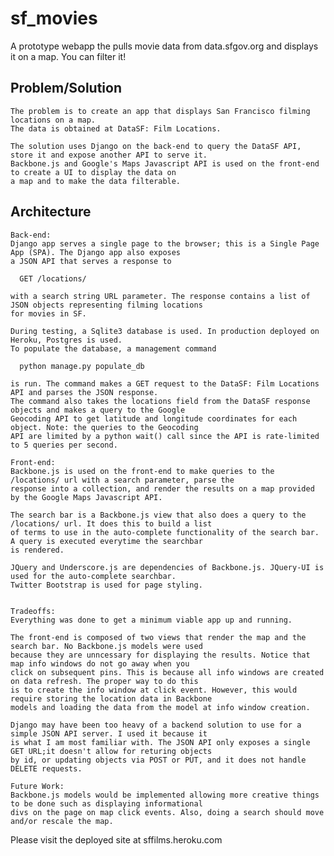 # sf_movies
A prototype webapp the pulls movie data from data.sfgov.org and displays it on a map. You can filter it!

Problem/Solution
-----------

    The problem is to create an app that displays San Francisco filming locations on a map.
    The data is obtained at DataSF: Film Locations.
    
    The solution uses Django on the back-end to query the DataSF API, store it and expose another API to serve it.
    Backbone.js and Google's Maps Javascript API is used on the front-end to create a UI to display the data on
    a map and to make the data filterable.

Architecture
-----------

    Back-end:
    Django app serves a single page to the browser; this is a Single Page App (SPA). The Django app also exposes
    a JSON API that serves a response to 
    
      GET /locations/ 
    
    with a search string URL parameter. The response contains a list of JSON objects representing filming locations
    for movies in SF.
    
    During testing, a Sqlite3 database is used. In production deployed on Heroku, Postgres is used.
    To populate the database, a management command
    
      python manage.py populate_db
    
    is run. The command makes a GET request to the DataSF: Film Locations API and parses the JSON response.
    The command also takes the locations field from the DataSF response objects and makes a query to the Google
    Geocoding API to get latitude and longitude coordinates for each object. Note: the queries to the Geocoding
    API are limited by a python wait() call since the API is rate-limited to 5 queries per second.
    
    Front-end:
    Backbone.js is used on the front-end to make queries to the /locations/ url with a search parameter, parse the
    response into a collection, and render the results on a map provided by the Google Maps Javascript API.
    
    The search bar is a Backbone.js view that also does a query to the /locations/ url. It does this to build a list
    of terms to use in the auto-complete functionality of the search bar. A query is executed everytime the searchbar
    is rendered.
    
    JQuery and Underscore.js are dependencies of Backbone.js. JQuery-UI is used for the auto-complete searchbar.
    Twitter Bootstrap is used for page styling.
    
    
    Tradeoffs:
    Everything was done to get a minimum viable app up and running.
    
    The front-end is composed of two views that render the map and the search bar. No Backbone.js models were used
    because they are unncessary for displaying the results. Notice that map info windows do not go away when you
    click on subsequent pins. This is because all info windows are created on data refresh. The proper way to do this
    is to create the info window at click event. However, this would require storing the location data in Backbone
    models and loading the data from the model at info window creation.
    
    Django may have been too heavy of a backend solution to use for a simple JSON API server. I used it because it
    is what I am most familiar with. The JSON API only exposes a single GET URL;it doesn't allow for returing objects
    by id, or updating objects via POST or PUT, and it does not handle DELETE requests.
    
    Future Work:
    Backbone.js models would be implemented allowing more creative things to be done such as displaying informational
    divs on the page on map click events. Also, doing a search should move and/or rescale the map.
    

Please visit the deployed site at sffilms.heroku.com
